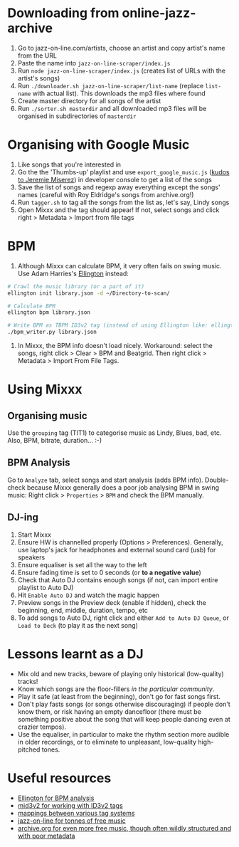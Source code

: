 # Downloading from online-jazz-archive
1. Go to jazz-on-line.com/artists, choose an artist and copy artist's name from the URL
1. Paste the name into `jazz-on-line-scraper/index.js`
1. Run `node jazz-on-line-scraper/index.js` (creates list of URLs with the artist's songs)
1. Run `./downloader.sh jazz-on-line-scraper/list-name` (replace `list-name` with actual list). This downloads the mp3 files where found
1. Create master directory for all songs of the artist
1. Run `./sorter.sh masterdir` and all downloaded mp3 files will be organised in subdirectories of `masterdir`

# Organising with Google Music
1. Like songs that you're interested in
1. Go the the 'Thumbs-up' playlist and use `export_google_music.js` ([kudos to Jeremie Miserez](https://gist.githubusercontent.com/jmiserez/c9a9a0f41e867e5ebb75/raw/2195aa4ec75c12fb1539ec727faa555643107ec5/export_google_music.js)) in developer console to get a list of the songs
1. Save the list of songs and regexp away everything except the songs' names (careful with Roy Eldridge's songs from archive.org!)
1. Run `tagger.sh` to tag all the songs from the list as, let's say, Lindy songs
1. Open Mixxx and the tag should appear! If not, select songs and click right > Metadata > Import from file tags

# BPM
1. Although Mixxx can calculate BPM, it very often fails on swing music. Use Adam Harries's [Ellington](https://github.com/AdamHarries/ellington) instead:

```bash
# Crawl the music library (or a part of it)
ellington init library.json -d ~/Directory-to-scan/

# Calculate BPM
ellington bpm library.json 

# Write BPM as TBPM ID3v2 tag (instead of using Ellington like: ellington write library.json)
./bpm_writer.py library.json
```
1. In Mixxx, the BPM info doesn't load nicely. Workaround: select the songs, right click > Clear > BPM and Beatgrid. Then right click > Metadata > Import From File Tags.

# Using Mixxx
## Organising music
Use the `grouping` tag (TIT1) to categorise music as Lindy, Blues, bad, etc. Also, BPM, bitrate, duration... :-)

## BPM Analysis
Go to `Analyze` tab, select songs and start analysis (adds BPM info). Double-check because Mixxx generally does a poor job analysing BPM in swing music: Right click > `Properties` > `BPM` and check the BPM manually.

## DJ-ing
1. Start Mixxx
1. Ensure HW is channelled properly (Options > Preferences). Generally, use laptop's jack for headphones and external sound card (usb) for speakers
1. Ensure equaliser is set all the way to the left
1. Ensure fading time is set to 0 seconds (or **to a negative value**)
1. Check that Auto DJ contains enough songs (if not, can import entire playlist to Auto DJ)
1. Hit `Enable Auto DJ` and watch the magic happen
1. Preview songs in the Preview deck (enable if hidden), check the beginning, end, middle, duration, tempo, etc
1. To add songs to Auto DJ, right click and either `Add to Auto DJ Queue`, or `Load to Deck` (to play it as the next song)

# Lessons learnt as a DJ
- Mix old and new tracks, beware of playing only historical (low-quality) tracks!
- Know which songs are the floor-fillers *in the particular community*.
- Play it safe (at least from the beginning), don't go for fast songs first.
- Don't play fasts songs (or songs otherwise discouraging) if people don't know them, or risk having an empty dancefloor (there must be something positive about the song that will keep people dancing even at crazier tempos).
- Use the equaliser, in particular to make the rhythm section more audible in older recordings, or to eliminate to unpleasant, low-quality high-pitched tones.


# Useful resources
- [Ellington for BPM analysis](https://github.com/AdamHarries/ellington)
- [mid3v2 for working with ID3v2 tags](https://mutagen.readthedocs.io/en/latest/man/mid3v2.html)
- [mappings between various tag systems](https://picard.musicbrainz.org/docs/mappings/)
- [jazz-on-line for tonnes of free music](http://www.jazz-on-line.com/artists/)
- [archive.org for even more free music, though often wildly structured and with poor metadata](https://archive.org/details/audio?and%5B%5D=swing&sin=&and%5B%5D=mediatype%3A%22audio%22&sort=&page=2)
